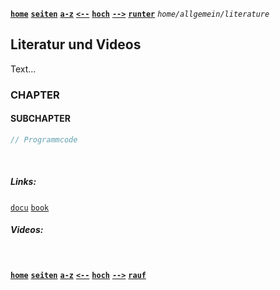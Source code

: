 <!-- Navigation top -->
[__`home`__][home] [__`seiten`__][seiten] [__`a-z`__][content] [__`<--`__][left] [__`hoch`__][up] [__`-->`__][right] [__`runter`__][bottom] _`home/allgemein/literature`_

<!-- Navigation links -->
[home]:    ./home
[seiten]:  ./home-pages
[content]: ./home-az
[left]:    ./wiki-link-collection
[up]:      ./home-wiki
[right]:   ./wiki-github
[top]:     #
[bottom]:  #links

<!-- CONTENT START ############################################## -->
## Literatur und Videos

Text...

<!-- Content navigation -->
[](#) [](#) [](#)

### CHAPTER

#### SUBCHAPTER

<!-- Program code -->
```swift
// Programmcode
```

<!-- [__`rauf`__][top] [__`runter`__][bottom] -->

<!-- CONTENT END ############################################## -->

<!-- Links --><br>
##### Links:   
[`docu`]( ## "Apple Dokumentation")
[`book`]( ## "Swift.org Buch")
[]() []()

##### Videos:
[]() []()

<!-- Navigation bottom --><br>
[__`home`__][home] [__`seiten`__][seiten] [__`a-z`__][content] [__`<--`__][left] [__`hoch`__][up] [__`-->`__][right] [__`rauf`__][top]
